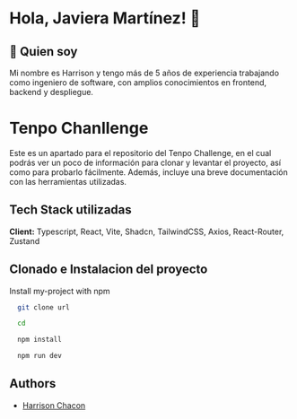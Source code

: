 
# Hola, Javiera Martínez! 👋


## 🚀 Quien soy
Mi nombre es Harrison y tengo más de 5 años de experiencia trabajando como ingeniero de software, con amplios conocimientos en frontend, backend y despliegue.


# Tenpo Chanllenge

Este es un apartado para el repositorio del Tenpo Challenge, en el cual podrás ver un poco de información para clonar y levantar el proyecto, así como para probarlo fácilmente. Además, incluye una breve documentación con las herramientas utilizadas.


## Tech Stack utilizadas

**Client:** Typescript, React, Vite, Shadcn, TailwindCSS, Axios, React-Router, Zustand

## Clonado e Instalacion del proyecto

Install my-project with npm

```bash
  git clone url

  cd

  npm install

  npm run dev
```
    
## Authors

- [Harrison Chacon](https://www.linkedin.com/in/harrison92/)

